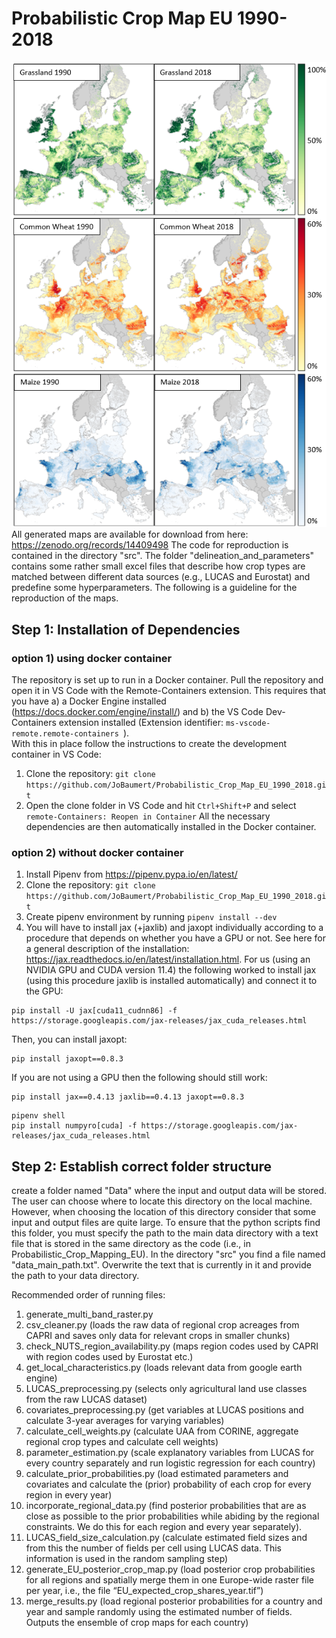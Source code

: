 # Probabilistic Crop Map EU 1990-2018
![alt text](https://github.com/JoBaumert/Probabilistic_Crop_Map_EU_1990_2018/blob/master/map.png)
All generated maps are available for download from here: https://zenodo.org/records/14409498
The code for reproduction is contained in the directory "src". The folder "delineation_and_parameters" contains some rather small excel files that describe how crop types are matched between different data sources (e.g., LUCAS and Eurostat) and predefine some hyperparameters. The following is a guideline for the reproduction of the maps.

## Step 1: Installation of Dependencies
### option 1) using docker container
The repository is set up to run in a Docker container. Pull the repository and open it in VS Code with the Remote-Containers extension. This requires that you have a) a Docker Engine installed (https://docs.docker.com/engine/install/) and b) the VS Code Dev-Containers extension installed (Extension identifier: ```ms-vscode-remote.remote-containers ```). <br>
With this in place follow the instructions to create the development container in VS Code:
1) Clone the repository: ```git clone https://github.com/JoBaumert/Probabilistic_Crop_Map_EU_1990_2018.git```
2) Open the clone folder in VS Code and hit ```Ctrl+Shift+P``` and select ```remote-Containers: Reopen in Container```
All the necessary dependencies are then automatically installed in the Docker container.
### option 2) without docker container
1) Install Pipenv from https://pipenv.pypa.io/en/latest/
2) Clone the repository: ```git clone https://github.com/JoBaumert/Probabilistic_Crop_Map_EU_1990_2018.git```
3) Create pipenv environment by running ```pipenv install --dev```
4) You will have to install jax (+jaxlib) and jaxopt individually according to a procedure that depends on whether you have a GPU or not. See here for a general description of the installation: https://jax.readthedocs.io/en/latest/installation.html. For us (using an NVIDIA GPU and CUDA version 11.4) the following worked to install jax (using this procedure jaxlib is installed automatically) and connect it to the GPU:
```
pip install -U jax[cuda11_cudnn86] -f https://storage.googleapis.com/jax-releases/jax_cuda_releases.html
```
Then, you can install jaxopt:
```
pip install jaxopt==0.8.3
```
If you are not using a GPU then the following should still work:
```
pip install jax==0.4.13 jaxlib==0.4.13 jaxopt==0.8.3
```
```
pipenv shell
pip install numpyro[cuda] -f https://storage.googleapis.com/jax-releases/jax_cuda_releases.html
   ```
## Step 2: Establish correct folder structure
create a folder named "Data" where the input and output data will be stored. The user can choose where to locate this directory on the local machine. However, when choosing the location of this directory consider that some input and output files are quite large. To ensure that the python scripts find this folder, you must specify the path to the main data directory with a text file that is stored in the same directory as the code (i.e., in Probabilistic_Crop_Mapping_EU). In the directory "src" you find a file named "data_main_path.txt". Overwrite the text that is currently in it and provide the path to your data directory.  


Recommended order of running files:
1.	generate_multi_band_raster.py
2.	csv_cleaner.py (loads the raw data of regional crop acreages from CAPRI and saves only data for relevant crops in smaller chunks)
3.	check_NUTS_region_availability.py (maps region codes used by CAPRI with region codes used by Eurostat etc.)
4.	get_local_characteristics.py (loads relevant data from google earth engine)
5.	LUCAS_preprocessing.py (selects only agricultural land use classes from the raw LUCAS dataset)
6.	covariates_preprocessing.py (get variables at LUCAS positions and calculate 3-year averages for varying variables)
7.	calculate_cell_weights.py (calculate UAA from CORINE, aggregate regional crop types and calculate cell weights)
8.	parameter_estimation.py (scale explanatory variables from LUCAS for every country separately and run logistic regression for each country)
9.	calculate_prior_probabilities.py (load estimated parameters and covariates and calculate the (prior) probability of each crop for every region in every year)
10.	incorporate_regional_data.py (find posterior probabilities that are as close as possible to the prior probabilities while abiding by the regional constraints. We do this for each region and every year separately). 
11.	LUCAS_field_size_calculation.py (calculate estimated field sizes and from this the number of fields per cell using LUCAS data. This information is used in the random sampling step)
12.	generate_EU_posterior_crop_map.py (load posterior crop probabilities for all regions and spatially merge them in one Europe-wide raster file per year, i.e., the file “EU_expected_crop_shares_year.tif”)
13.	merge_results.py (load regional posterior probabilities for a country and year and sample randomly using the estimated number of fields. Outputs the ensemble of crop maps for each country)
